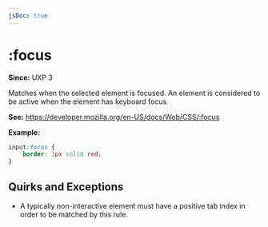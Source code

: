 ```yaml
---
jsDoc: true
---
```

# :focus

**Since:** UXP 3

Matches when the selected element is focused. An element is considered to be active when the element has keyboard focus.

**See:** https://developer.mozilla.org/en-US/docs/Web/CSS/:focus

**Example:**

```css
input:focus {
    border: 1px solid red;
}
```

## Quirks and Exceptions

* A typically non-interactive element must have a positive tab index in order to be matched by this rule.
